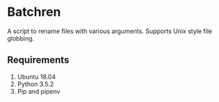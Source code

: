 # Batchren

A script to rename files with various arguments. Supports Unix style file globbing.

## Requirements
1. Ubuntu 18.04
2. Python 3.5.2
3. Pip and pipenv